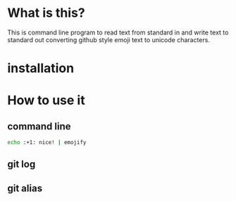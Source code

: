 # What is this?

This is command line program to read text from standard in and write text to standard out converting github style emoji text to unicode characters.

# installation

# How to use it

## command line

```bash
echo :+1: nice! | emojify
```

## git log

## git alias
